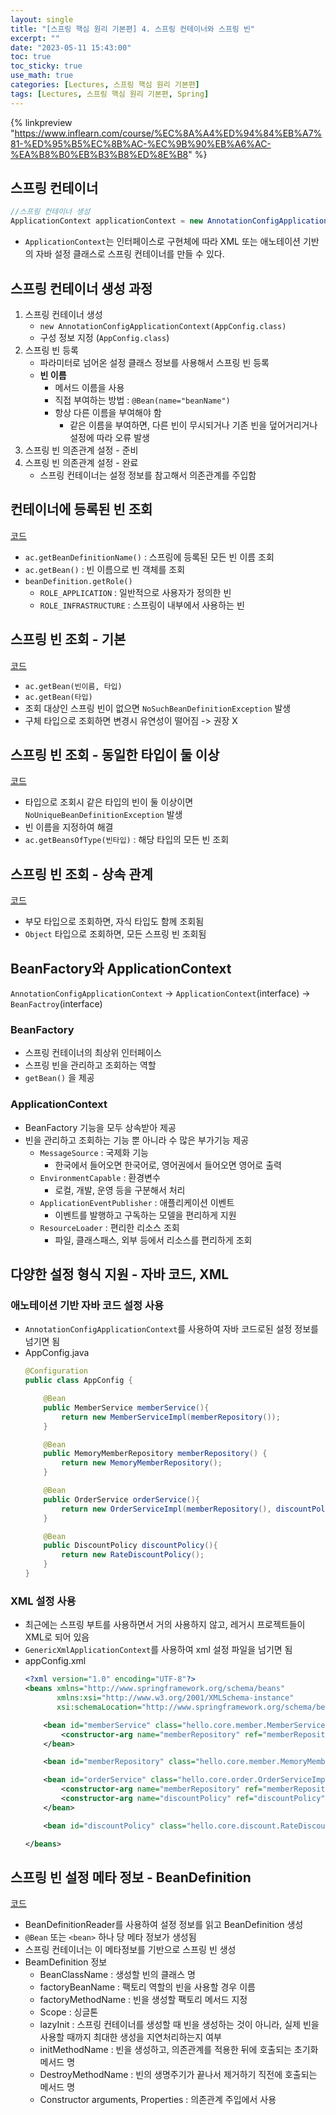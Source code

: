 ```yaml
---
layout: single
title: "[스프링 핵심 원리 기본편] 4. 스프링 컨테이너와 스프링 빈"
excerpt: ""
date: "2023-05-11 15:43:00"
toc: true
toc_sticky: true
use_math: true
categories: [Lectures, 스프링 핵심 원리 기본편]
tags: [Lectures, 스프링 핵심 원리 기본편, Spring]
---
```

{% linkpreview "https://www.inflearn.com/course/%EC%8A%A4%ED%94%84%EB%A7%81-%ED%95%B5%EC%8B%AC-%EC%9B%90%EB%A6%AC-%EA%B8%B0%EB%B3%B8%ED%8E%B8" %}

## 스프링 컨테이너
```java
//스프링 컨테이너 생성
ApplicationContext applicationContext = new AnnotationConfigApplicationContext(AppConfig.class);
```
- `ApplicationContext`는 인터페이스로 구현체에 따라 XML 또는 애노테이션 기반의 자바 설정 클래스로 스프링 컨테이너를 만들 수 있다.

## 스프링 컨테이너 생성 과정
1. 스프링 컨테이너 생성
   - `new AnnotationConfigApplicationContext(AppConfig.class)`
   - 구성 정보 지정 (`AppConfig.class`)
2. 스프링 빈 등록
   - 파라미터로 넘어온 설정 클래스 정보를 사용해서 스프링 빈 등록 
   - **빈 이름**
     - 메서드 이름을 사용 
     - 직접 부여하는 방법 : `@Bean(name="beanName")`
     - 항상 다른 이름을 부여해야 함
       - 같은 이름을 부여하면, 다른 빈이 무시되거나 기존 빈을 덮어거리거나 설정에 따라 오류 발생
3. 스프링 빈 의존관계 설정 - 준비
4. 스프링 빈 의존관계 설정 - 완료
   - 스프링 컨테이너는 설정 정보를 참고해서 의존관계를 주입함

## 컨테이너에 등록된 빈 조회
[코드](https://github.com/dpdms529/SpringCore/blob/main/src/test/java/hello/core/beanfind/ApplicationContextInfoTest.java)
- `ac.getBeanDefinitionName()` : 스프링에 등록된 모든 빈 이름 조회
- `ac.getBean()` : 빈 이름으로 빈 객체를 조회
- `beanDefinition.getRole()`
  - `ROLE_APPLICATION` : 일반적으로 사용자가 정의한 빈
  - `ROLE_INFRASTRUCTURE` : 스프링이 내부에서 사용하는 빈

## 스프링 빈 조회 - 기본
[코드](https://github.com/dpdms529/SpringCore/blob/main/src/test/java/hello/core/beanfind/ApplicationContextBasicFindTest.java)
- `ac.getBean(빈이름, 타입)`
- `ac.getBean(타입)`
- 조회 대상인 스프링 빈이 없으면 `NoSuchBeanDefinitionException` 발생
- 구체 타입으로 조회하면 변경시 유연성이 떨어짐 -> 권장 X

## 스프링 빈 조회 - 동일한 타입이 둘 이상
[코드](https://github.com/dpdms529/SpringCore/blob/main/src/test/java/hello/core/beanfind/ApplicationContextSameBeanFindTest.java)
- 타입으로 조회시 같은 타입의 빈이 둘 이상이면 `NoUniqueBeanDefinitionException` 발생
- 빈 이름을 지정하여 해결
- `ac.getBeansOfType(빈타입)` : 해당 타입의 모든 빈 조회

## 스프링 빈 조회 - 상속 관계
[코드](https://github.com/dpdms529/SpringCore/blob/main/src/test/java/hello/core/beanfind/ApplicationContextExtendsFindTest.java)
- 부모 타입으로 조회하면, 자식 타입도 함께 조회됨
- `Object` 타입으로 조회하면, 모든 스프링 빈 조회됨

## BeanFactory와 ApplicationContext
`AnnotationConfigApplicationContext` -> `ApplicationContext`(interface) -> `BeanFactroy`(interface)

### BeanFactory
- 스프링 컨테이너의 최상위 인터페이스
- 스프링 빈을 관리하고 조회하는 역할
- `getBean()` 을 제공

### ApplicationContext
- BeanFactory 기능을 모두 상속받아 제공
- 빈을 관리하고 조회하는 기능 뿐 아니라 수 많은 부가기능 제공
  - `MessageSource` : 국제화 기능
    - 한국에서 들어오면 한국어로, 영어권에서 들어오면 영어로 출력
  - `EnvironmentCapable` : 환경변수
    - 로컬, 개발, 운영 등을 구분해서 처리
  - `ApplicationEventPublisher` : 애플리케이션 이벤트
    - 이벤트를 발행하고 구독하는 모델을 편리하게 지원
  - `ResourceLoader` : 편리한 리소스 조회
    - 파일, 클래스패스, 외부 등에서 리소스를 편리하게 조회

## 다양한 설정 형식 지원 - 자바 코드, XML

### 애노테이션 기반 자바 코드 설정 사용
- `AnnotationConfigApplicationContext`를 사용하여 자바 코드로된 설정 정보를 넘기면 됨
- AppConfig.java
    ```java
    @Configuration
    public class AppConfig {
    
        @Bean
        public MemberService memberService(){
            return new MemberServiceImpl(memberRepository());
        }
    
        @Bean
        public MemoryMemberRepository memberRepository() {
            return new MemoryMemberRepository();
        }
    
        @Bean
        public OrderService orderService(){
            return new OrderServiceImpl(memberRepository(), discountPolicy());
        }
    
        @Bean
        public DiscountPolicy discountPolicy(){
            return new RateDiscountPolicy();
        }
    }
    ```

### XML 설정 사용
- 최근에는 스프링 부트를 사용하면서 거의 사용하지 않고, 레거시 프로젝트들이 XML로 되어 있음
- `GenericXmlApplicationContext`를 사용하여 xml 설정 파일을 넘기면 됨
- appConfig.xml
    ```xml
    <?xml version="1.0" encoding="UTF-8"?>
    <beans xmlns="http://www.springframework.org/schema/beans"
           xmlns:xsi="http://www.w3.org/2001/XMLSchema-instance"
           xsi:schemaLocation="http://www.springframework.org/schema/beans http://www.springframework.org/schema/beans/spring-beans.xsd">
    
        <bean id="memberService" class="hello.core.member.MemberServiceImpl">
            <constructor-arg name="memberRepository" ref="memberRepository"/>
        </bean>
    
        <bean id="memberRepository" class="hello.core.member.MemoryMemberRepository"/>
    
        <bean id="orderService" class="hello.core.order.OrderServiceImpl">
            <constructor-arg name="memberRepository" ref="memberRepository"/>
            <constructor-arg name="discountPolicy" ref="discountPolicy"/>
        </bean>
    
        <bean id="discountPolicy" class="hello.core.discount.RateDiscountPolicy"/>
    
    </beans>
    ```
  
## 스프링 빈 설정 메타 정보 - BeanDefinition
[코드](https://github.com/dpdms529/SpringCore/blob/main/src/test/java/hello/core/beandefinition/BeanDefinitionTest.java)
- BeanDefinitionReader를 사용하여 설정 정보를 읽고 BeanDefinition 생성
- `@Bean` 또는 `<bean>` 하나 당 메타 정보가 생성됨
- 스프링 컨테이너는 이 메타정보를 기반으로 스프링 빈 생성
- BeamDefinition 정보
  - BeanClassName : 생성할 빈의 클래스 명
  - factoryBeanName : 팩토리 역할의 빈을 사용할 경우 이름
  - factoryMethodName : 빈을 생성할 팩토리 메서드 지정
  - Scope : 싱글톤
  - lazyInit : 스프링 컨테이너를 생성할 때 빈을 생성하는 것이 아니라, 실제 빈을 사용할 때까지 최대한 생성을 지연처리하는지 여부
  - initMethodName : 빈을 생성하고, 의존관계를 적용한 뒤에 호출되는 초기화 메서드 명
  - DestroyMethodName : 빈의 생명주기가 끝나서 제거하기 직전에 호출되는 메서드 명
  - Constructor arguments, Properties : 의존관계 주입에서 사용
